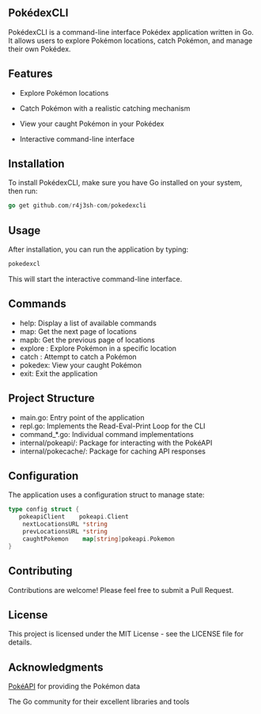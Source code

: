## PokédexCLI

PokédexCLI is a command-line interface Pokédex application written in Go. It allows users to explore Pokémon locations, catch Pokémon, and manage their own Pokédex.

## Features

- Explore Pokémon locations

- Catch Pokémon with a realistic catching mechanism

- View your caught Pokémon in your Pokédex

- Interactive command-line interface

## Installation

To install PokédexCLI, make sure you have Go installed on your system, then run:

```go
go get github.com/r4j3sh-com/pokedexcli
```

## Usage

After installation, you can run the application by typing:

```go
pokedexcl
```

This will start the interactive command-line interface.

## Commands

- help: Display a list of available commands
- map: Get the next page of locations
- mapb: Get the previous page of locations
- explore <location>: Explore Pokémon in a specific location
- catch <pokemon>: Attempt to catch a Pokémon
- pokedex: View your caught Pokémon
- exit: Exit the application

## Project Structure

- main.go: Entry point of the application
- repl.go: Implements the Read-Eval-Print Loop for the CLI
- command_*.go: Individual command implementations
- internal/pokeapi/: Package for interacting with the PokéAPI
- internal/pokecache/: Package for caching API responses

## Configuration

The application uses a configuration struct to manage state:

```go
type config struct {
   pokeapiClient    pokeapi.Client
    nextLocationsURL *string
    prevLocationsURL *string
    caughtPokemon    map[string]pokeapi.Pokemon
}
```

## Contributing

Contributions are welcome! Please feel free to submit a Pull Request.

## License

This project is licensed under the MIT License - see the LICENSE file for details.

## Acknowledgments

[PokéAPI](https://pokeapi.co/) for providing the Pokémon data

The Go community for their excellent libraries and tools
